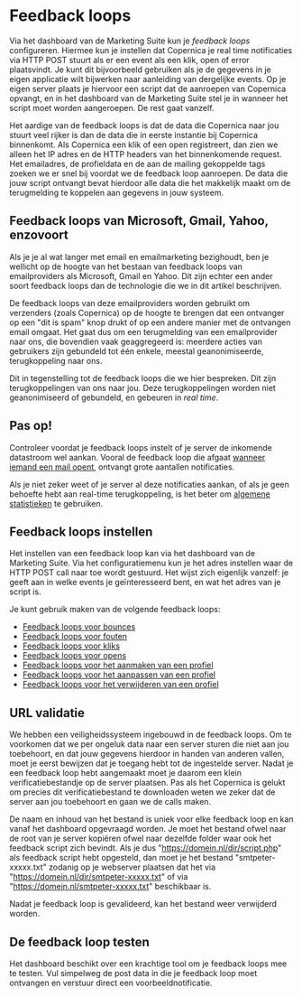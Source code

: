 # Feedback loops

Via het dashboard van de Marketing Suite kun je *feedback loops* configureren.
Hiermee kun je instellen dat Copernica je real time notificaties via HTTP POST
stuurt als er een event als een klik, open of error plaatsvindt. Je kunt dit 
bijvoorbeeld gebruiken als je de gegevens in je eigen applicatie wilt bijwerken
naar aanleiding van dergelijke events. Op je eigen server plaats je hiervoor 
een script dat de aanroepen van Copernica opvangt, en in het dashboard van de 
Marketing Suite stel je in wanneer het script moet worden aangeroepen. De rest
gaat vanzelf.

Het aardige van de feedback loops is dat de data die Copernica naar jou
stuurt veel rijker is dan de data die in eerste instantie bij Copernica 
binnenkomt. Als Copernica een klik of een open registreert, dan zien we alleen
het IP adres en de HTTP headers van het binnenkomende request. Het emailadres, 
de profieldata en de aan de mailing gekoppelde tags zoeken we er snel bij
voordat we de feedback loop aanroepen. De data die jouw script ontvangt bevat
hierdoor alle data die het makkelijk maakt om de terugmelding te koppelen
aan gegevens in jouw systeem.


## Feedback loops van Microsoft, Gmail, Yahoo, enzovoort

Als je je al wat langer met email en emailmarketing bezighoudt, ben je wellicht
op de hoogte van het bestaan van feedback loops van emailproviders als
Microsoft, Gmail en Yahoo. Dit zijn echter een ander soort feedback loops dan
de technologie die we in dit artikel beschrijven.

De feedback loops van deze emailproviders worden gebruikt om verzenders (zoals
Copernica) op de hoogte te brengen dat een ontvanger op een "dit is spam" knop
drukt of op een andere manier met de ontvangen email omgaat. Het gaat dus om 
een terugmelding van een emailprovider naar ons, die bovendien vaak 
geaggregeerd is: meerdere acties van gebruikers zijn gebundeld tot één enkele, 
meestal geanonimiseerde, terugkoppeling naar ons.

Dit in tegenstelling tot de feedback loops die we hier bespreken. Dit zijn 
terugkoppelingen van ons naar jou. Deze terugkoppelingen worden niet 
geanonimiseerd of gebundeld, en gebeuren in *real time*.

## Pas op!

Controleer voordat je feedback loops instelt of je server de inkomende datastroom wel aankan.
Vooral de feedback loop die afgaat [wanneer iemand een mail opent](feedback-opens), ontvangt grote aantallen notificaties.

Als je niet zeker weet of je server al deze notificaties aankan,
of als je geen behoefte hebt aan real-time terugkoppeling,
is het beter om [algemene statistieken](statistics) te gebruiken.

## Feedback loops instellen

Het instellen van een feedback loop kan via het dashboard van de Marketing
Suite. Via het configuratiemenu kun je het adres instellen waar de HTTP
POST call naar toe wordt gestuurd. Het wijst zich eigenlijk vanzelf: je geeft
aan in welke events je geïnteresseerd bent, en wat het adres van je script is.

Je kunt gebruik maken van de volgende feedback loops:
* [Feedback loops voor bounces](feedback-bounces)
* [Feedback loops voor fouten](feedback-failures)
* [Feedback loops voor kliks](feedback-clicks)
* [Feedback loops voor opens](feedback-opens)
* [Feedback loops voor het aanmaken van een profiel](feedback-creates)
* [Feedback loops voor het aanpassen van een profiel](feedback-updates)
* [Feedback loops voor het verwijderen van een profiel](feedback-deletes)

## URL validatie

We hebben een veiligheidssysteem ingebouwd in de feedback loops. Om te 
voorkomen dat we per ongeluk data naar een server sturen die niet aan jou
toebehoort, en dat jouw gegevens hierdoor in handen van anderen vallen, moet 
je eerst bewijzen dat je toegang hebt tot de ingestelde server. Nadat je een 
feedback loop hebt aangemaakt moet je daarom een klein verificatiebestandje
op de server plaatsen. Pas als het Copernica is gelukt om precies dit 
verificatiebestand te downloaden weten we zeker dat de server aan jou 
toebehoort en gaan we de calls maken.

De naam en inhoud van het bestand is uniek voor elke feedback loop en kan
vanaf het dashboard opgevraagd worden. Je moet het bestand ofwel naar de root
van je server kopiëren ofwel naar dezelfde folder waar ook het feedback script
zich bevindt.
Als je dus "https://domein.nl/dir/script.php" als feedback script hebt opgesteld,
dan moet je het bestand "smtpeter-xxxxx.txt" zodanig op je webserver plaatsen
dat het via "https://domein.nl/dir/smtpeter-xxxxx.txt"
of via "https://domein.nl/smtpeter-xxxxx.txt" beschikbaar is.

Nadat je feedback loop is gevalideerd, kan het bestand weer verwijderd worden.

## De feedback loop testen

Het dashboard beschikt over een krachtige tool om je feedback loops mee te testen.
Vul simpelweg de post data in die je feedback loop moet ontvangen en verstuur direct een voorbeeldnotificatie.
